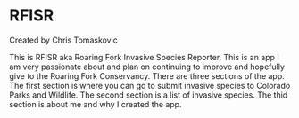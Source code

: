 # RFISR

Created by Chris Tomaskovic

This is RFISR aka Roaring Fork Invasive Species Reporter. This is an app I am very passionate about and plan on continuing to improve and hopefully give to the Roaring Fork Conservancy. There are three sections of the app. The first section is where you can go to submit invasive species to Colorado Parks and Wildlife. The second section is a list of invasive species. The thid section is about me and why I created the app.
